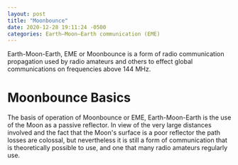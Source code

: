 ```yaml
---
layout: post
title: "Moonbounce"
date: 2020-12-28 19:11:24 -0500
categories: Earth–Moon–Earth communication (EME)
---
```


Earth-Moon-Earth, EME or Moonbounce is a form of radio communication propagation used by radio amateurs and others to effect global communications on frequencies above 144 MHz.

# Moonbounce Basics

The basis of operation of Moonbounce or EME, Earth-Moon-Earth is the use of the Moon as a passive reflector. In view of the very large distances involved and the fact that the Moon's surface is a poor reflector the path losses are colossal, but nevertheless it is still a form of communication that is theoretically possible to use, and one that many radio amateurs regularly use.
